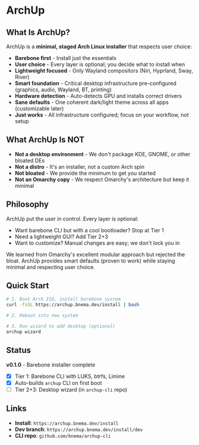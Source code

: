 # ArchUp

## What Is ArchUp?

ArchUp is a **minimal, staged Arch Linux installer** that respects user choice:

- **Barebone first** - Install just the essentials
- **User choice** - Every layer is optional; you decide what to install when
- **Lightweight focused** - Only Wayland compositors (Niri, Hyprland, Sway, River)
- **Smart foundation** - Critical desktop infrastructure pre-configured (graphics, audio, Wayland, BT, printing)
- **Hardware detection** - Auto-detects GPU and installs correct drivers
- **Sane defaults** - One coherent dark/light theme across all apps (customizable later)
- **Just works** - All infrastructure configured; focus on your workflow, not setup

## What ArchUp Is NOT

- **Not a desktop environment** - We don't package KDE, GNOME, or other bloated DEs
- **Not a distro** - It's an installer, not a custom Arch spin
- **Not bloated** - We provide the minimum to get you started
- **Not an Omarchy copy** - We respect Omarchy's architecture but keep it minimal

## Philosophy

ArchUp put the user in control. Every layer is optional:
- Want barebone CLI but with a cool bootloader? Stop at Tier 1
- Need a lightweight GUI? Add Tier 2+3
- Want to customize? Manual changes are easy; we don't lock you in

We learned from Omarchy's excellent modular approach but rejected the bloat. ArchUp provides smart defaults (proven to work) while staying minimal and respecting user choice.

## Quick Start

```bash
# 1. Boot Arch ISO, install barebone system
curl -fsSL https://archup.bnema.dev/install | bash

# 2. Reboot into new system

# 3. Run wizard to add desktop (optional)
archup wizard
```

## Status

**v0.1.0** - Barebone installer complete
- [x] Tier 1: Barebone CLI with LUKS, btrfs, Limine
- [x] Auto-builds `archup` CLI on first boot
- [ ] Tier 2+3: Desktop wizard (in `archup-cli` repo)

## Links

- **Install**: `https://archup.bnema.dev/install`
- **Dev branch**: `https://archup.bnema.dev/install/dev`
- **CLI repo**: `github.com/bnema/archup-cli`
